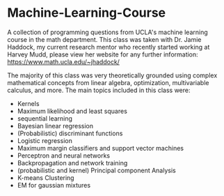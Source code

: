 # Machine-Learning-Course
A collection of programming questions from UCLA's machine learning course in the math department. This class was taken with Dr. Jamie Haddock, my current research mentor who recently started working at Harvey Mudd, please view her website for any further information: https://www.math.ucla.edu/~jhaddock/

The majority of this class was very theoretically grounded using complex mathematical concepts from linear algebra, optimization, multivariable calculus, and more. The main topics included in this class were:
* Kernels
* Maximum likelihood and least squares
* sequential learning
* Bayesian linear regression
* (Probabilistic) discriminant functions
* Logistic regression
* Maximum margin classifiers and support vector machines
* Perceptron and neural networks
* Backpropagation and network training
* (probabilistic and kernel) Principal component Analysis
* K-means Clustering
* EM for gaussian mixtures
